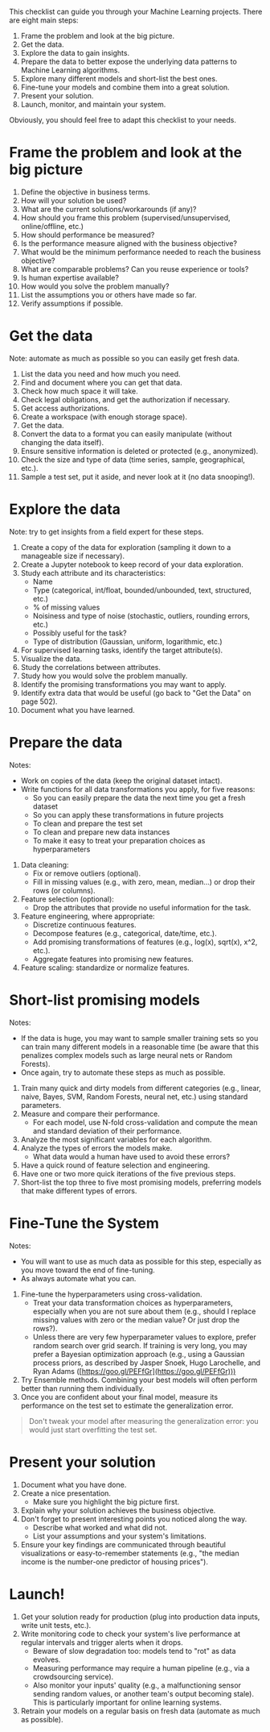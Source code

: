 This checklist can guide you through your Machine Learning projects. There are eight main steps:  

1. Frame the problem and look at the big picture.  
2. Get the data.  
3. Explore the data to gain insights.  
4. Prepare the data to better expose the underlying data patterns to Machine Learning algorithms.  
5. Explore many different models and short-list the best ones.  
6. Fine-tune your models and combine them into a great solution.  
7. Present your solution.  
8. Launch, monitor, and maintain your system.  

Obviously, you should feel free to adapt this checklist to your needs.  

# Frame the problem and look at the big picture  
1. Define the objective in business terms.  
2. How will your solution be used?  
3. What are the current solutions/workarounds (if any)?  
4. How should you frame this problem (supervised/unsupervised, online/offline, etc.)  
5. How should performance be measured?  
6. Is the performance measure aligned with the business objective?  
7. What would be the minimum performance needed to reach the business objective?  
8. What are comparable problems? Can you reuse experience or tools?  
9. Is human expertise available?  
10. How would you solve the problem manually?  
11. List the assumptions you or others have made so far.  
12. Verify assumptions if possible.  

# Get the data   
Note: automate as much as possible so you can easily get fresh data.  

1. List the data you need and how much you need.  
2. Find and document where you can get that data.  
3. Check how much space it will take.  
4. Check legal obligations, and get the authorization if necessary.  
5. Get access authorizations.  
6. Create a workspace (with enough storage space).  
7. Get the data.  
8. Convert the data to a format you can easily manipulate (without changing the data itself).  
9. Ensure sensitive information is deleted or protected (e.g., anonymized). 
10. Check the size and type of data (time series, sample, geographical, etc.).  
11. Sample a test set, put it aside, and never look at it (no data snooping!).    

# Explore the data  
Note: try to get insights from a field expert for these steps.  

1. Create a copy of the data for exploration (sampling it down to a manageable size if necessary).
2. Create a Jupyter notebook to keep record of your data exploration.  
3. Study each attribute and its characteristics:  
    - Name  
    - Type (categorical, int/float, bounded/unbounded, text, structured, etc.)
    - % of missing values  
    - Noisiness and type of noise (stochastic, outliers, rounding errors, etc.)
    - Possibly useful for the task?  
    - Type of distribution (Gaussian, uniform, logarithmic, etc.)
4. For supervised learning tasks, identify the target attribute(s).
5. Visualize the data.  
6. Study the correlations between attributes.  
7. Study how you would solve the problem manually.  
8. Identify the promising transformations you may want to apply.  
9. Identify extra data that would be useful (go back to "Get the Data" on page 502).  
10. Document what you have learned.  

# Prepare the data  
Notes:    
- Work on copies of the data (keep the original dataset intact).  
- Write functions for all data transformations you apply, for five reasons:  
    - So you can easily prepare the data the next time you get a fresh dataset  
    - So you can apply these transformations in future projects  
    - To clean and prepare the test set  
    - To clean and prepare new data instances  
    - To make it easy to treat your preparation choices as hyperparameters  

1. Data cleaning:  
    - Fix or remove outliers (optional).  
    - Fill in missing values (e.g., with zero, mean, median...) or drop their rows (or columns).  
2. Feature selection (optional):  
    - Drop the attributes that provide no useful information for the task.  
3. Feature engineering, where appropriate:  
    - Discretize continuous features.  
    - Decompose features (e.g., categorical, date/time, etc.).  
    - Add promising transformations of features (e.g., log(x), sqrt(x), x^2, etc.).
    - Aggregate features into promising new features.  
4. Feature scaling: standardize or normalize features.  

# Short-list promising models  
Notes: 
- If the data is huge, you may want to sample smaller training sets so you can train many different models in a reasonable time (be aware that this penalizes complex models such as large neural nets or Random Forests).  
- Once again, try to automate these steps as much as possible.    

1. Train many quick and dirty models from different categories (e.g., linear, naive, Bayes, SVM, Random Forests, neural net, etc.) using standard parameters.  
2. Measure and compare their performance.  
    - For each model, use N-fold cross-validation and compute the mean and standard deviation of their performance. 
3. Analyze the most significant variables for each algorithm.  
4. Analyze the types of errors the models make.  
    - What data would a human have used to avoid these errors?  
5. Have a quick round of feature selection and engineering.  
6. Have one or two more quick iterations of the five previous steps.  
7. Short-list the top three to five most promising models, preferring models that make different types of errors.  

# Fine-Tune the System  
Notes:  
- You will want to use as much data as possible for this step, especially as you move toward the end of fine-tuning.   
- As always automate what you can.    

1. Fine-tune the hyperparameters using cross-validation.  
    - Treat your data transformation choices as hyperparameters, especially when you are not sure about them (e.g., should I replace missing values with zero or the median value? Or just drop the rows?).  
    - Unless there are very few hyperparameter values to explore, prefer random search over grid search. If training is very long, you may prefer a Bayesian optimization approach (e.g., using a Gaussian process priors, as described by Jasper Snoek, Hugo Larochelle, and Ryan Adams ([https://goo.gl/PEFfGr](https://goo.gl/PEFfGr)))  
2. Try Ensemble methods. Combining your best models will often perform better than running them individually.  
3. Once you are confident about your final model, measure its performance on the test set to estimate the generalization error.

> Don't tweak your model after measuring the generalization error: you would just start overfitting the test set.  
  
# Present your solution  
1. Document what you have done.  
2. Create a nice presentation.  
    - Make sure you highlight the big picture first.  
3. Explain why your solution achieves the business objective.  
4. Don't forget to present interesting points you noticed along the way.  
    - Describe what worked and what did not.  
    - List your assumptions and your system's limitations.  
5. Ensure your key findings are communicated through beautiful visualizations or easy-to-remember statements (e.g., "the median income is the number-one predictor of housing prices").  

# Launch!  
1. Get your solution ready for production (plug into production data inputs, write unit tests, etc.).  
2. Write monitoring code to check your system's live performance at regular intervals and trigger alerts when it drops.  
    - Beware of slow degradation too: models tend to "rot" as data evolves.   
    - Measuring performance may require a human pipeline (e.g., via a crowdsourcing service).  
    - Also monitor your inputs' quality (e.g., a malfunctioning sensor sending random values, or another team's output becoming stale). This is particularly important for online learning systems.  
3. Retrain your models on a regular basis on fresh data (automate as much as possible).  
